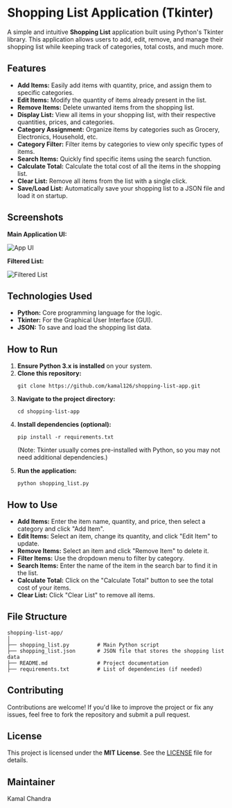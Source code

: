 
<h1>Shopping List Application (Tkinter)</h1>
<p>A simple and intuitive <strong>Shopping List</strong> application built using Python's Tkinter library. This application allows users to add, edit, remove, and manage their shopping list while keeping track of categories, total costs, and much more.</p>

<h2>Features</h2>
<ul>
    <li><strong>Add Items:</strong> Easily add items with quantity, price, and assign them to specific categories.</li>
    <li><strong>Edit Items:</strong> Modify the quantity of items already present in the list.</li>
    <li><strong>Remove Items:</strong> Delete unwanted items from the shopping list.</li>
    <li><strong>Display List:</strong> View all items in your shopping list, with their respective quantities, prices, and categories.</li>
    <li><strong>Category Assignment:</strong> Organize items by categories such as Grocery, Electronics, Household, etc.</li>
    <li><strong>Category Filter:</strong> Filter items by categories to view only specific types of items.</li>
    <li><strong>Search Items:</strong> Quickly find specific items using the search function.</li>
    <li><strong>Calculate Total:</strong> Calculate the total cost of all the items in the shopping list.</li>
    <li><strong>Clear List:</strong> Remove all items from the list with a single click.</li>
    <li><strong>Save/Load List:</strong> Automatically save your shopping list to a JSON file and load it on startup.</li>
</ul>

<h2>Screenshots</h2>
<p><strong>Main Application UI:</strong></p>
<img src="link_to_screenshot.png" alt="App UI">
<p><strong>Filtered List:</strong></p>
<img src="link_to_screenshot_filtered.png" alt="Filtered List">

<h2>Technologies Used</h2>
<ul>
    <li><strong>Python:</strong> Core programming language for the logic.</li>
    <li><strong>Tkinter:</strong> For the Graphical User Interface (GUI).</li>
    <li><strong>JSON:</strong> To save and load the shopping list data.</li>
</ul>

<h2>How to Run</h2>
<ol>
    <li><strong>Ensure Python 3.x is installed</strong> on your system.</li>
    <li><strong>Clone this repository:</strong>
        <pre><code>git clone https://github.com/kamal126/shopping-list-app.git</code></pre>
    </li>
    <li><strong>Navigate to the project directory:</strong>
        <pre><code>cd shopping-list-app</code></pre>
    </li>
    <li><strong>Install dependencies (optional):</strong>
        <pre><code>pip install -r requirements.txt</code></pre>
        <p>(Note: Tkinter usually comes pre-installed with Python, so you may not need additional dependencies.)</p>
    </li>
    <li><strong>Run the application:</strong>
        <pre><code>python shopping_list.py</code></pre>
    </li>
</ol>

<h2>How to Use</h2>
<ul>
    <li><strong>Add Items:</strong> Enter the item name, quantity, and price, then select a category and click "Add Item".</li>
    <li><strong>Edit Items:</strong> Select an item, change its quantity, and click "Edit Item" to update.</li>
    <li><strong>Remove Items:</strong> Select an item and click "Remove Item" to delete it.</li>
    <li><strong>Filter Items:</strong> Use the dropdown menu to filter by category.</li>
    <li><strong>Search Items:</strong> Enter the name of the item in the search bar to find it in the list.</li>
    <li><strong>Calculate Total:</strong> Click on the "Calculate Total" button to see the total cost of your items.</li>
    <li><strong>Clear List:</strong> Click "Clear List" to remove all items.</li>
</ul>

<h2>File Structure</h2>
<pre><code>shopping-list-app/
│
├── shopping_list.py         # Main Python script
├── shopping_list.json       # JSON file that stores the shopping list data
├── README.md                # Project documentation
├── requirements.txt         # List of dependencies (if needed)
</code></pre>

<h2>Contributing</h2>
<p>Contributions are welcome! If you'd like to improve the project or fix any issues, feel free to fork the repository and submit a pull request.</p>

<h2>License</h2>
<p>This project is licensed under the <strong>MIT License</strong>. See the <a href="LICENSE">LICENSE</a> file for details.</p>

<h2>Maintainer</h2>
<p>Kamal Chandra</p>

